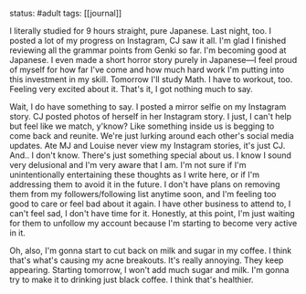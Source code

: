 status: #adult 
tags: [[journal]]

I literally studied for 9 hours straight, pure Japanese. Last night, too. I posted a lot of my progress on Instagram, CJ saw it all. I'm glad I finished reviewing all the grammar points from Genki so far. I'm becoming good at Japanese. I even made a short horror story purely in Japanese—I feel proud of myself for how far I've come and how much hard work I'm putting into this investment in my skill. Tomorrow I'll study Math. I have to workout, too. Feeling very excited about it. That's it, I got nothing much to say. 

Wait, I do have something to say. I posted a mirror selfie on my Instagram story. CJ posted photos of herself in her Instagram story. I just, I can't help but feel like we match, y'know? Like something inside us is begging to come back and reunite. We're just lurking around each other's social media updates. Ate MJ and Louise never view my Instagram stories, it's just CJ. And.. I don't know. There's just something special about us. I know I sound very delusional and I'm very aware that I am. I'm not sure if I'm unintentionally entertaining these thoughts as I write here, or if I'm addressing them to avoid it in the future. I don't have plans on removing them from my followers/following list anytime soon, and I'm feeling too good to care or feel bad about it again. I have other business to attend to, I can't feel sad, I don't have time for it. Honestly, at this point, I'm just waiting for them to unfollow my account because I'm starting to become very active in it. 
  
Oh, also, I'm gonna start to cut back on milk and sugar in my coffee. I think that's what's causing my acne breakouts. It's really annoying. They keep appearing. Starting tomorrow, I won't add much sugar and milk. I'm gonna try to make it to drinking just black coffee. I think that's healthier.